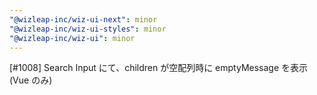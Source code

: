 ```yaml
---
"@wizleap-inc/wiz-ui-next": minor
"@wizleap-inc/wiz-ui-styles": minor
"@wizleap-inc/wiz-ui": minor
---
```


[#1008] Search Input にて、children が空配列時に emptyMessage を表示(Vue のみ)
